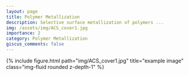```yaml
---
layout: page
title: Polymer Metallization
description: Selective surface metallization of polymers ... 
img: /assets/img/ACS_cover1.jpg
importance: 2
category: Polymer Metallization
giscus_comments: false
---
```



<div class="row justify-content-sm-center">
    <div class="col-sm-12 mt-3 mt-md-0">
        {% include figure.html path="img/ACS_cover1.jpg" title="example image" class="img-fluid rounded z-depth-1" %}
    </div>    
</div>